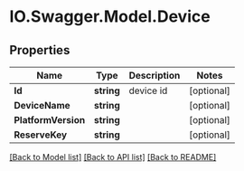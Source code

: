 # IO.Swagger.Model.Device
## Properties

Name | Type | Description | Notes
------------ | ------------- | ------------- | -------------
**Id** | **string** | device id | [optional] 
**DeviceName** | **string** |  | [optional] 
**PlatformVersion** | **string** |  | [optional] 
**ReserveKey** | **string** |  | [optional] 

[[Back to Model list]](../README.md#documentation-for-models) [[Back to API list]](../README.md#documentation-for-api-endpoints) [[Back to README]](../README.md)

